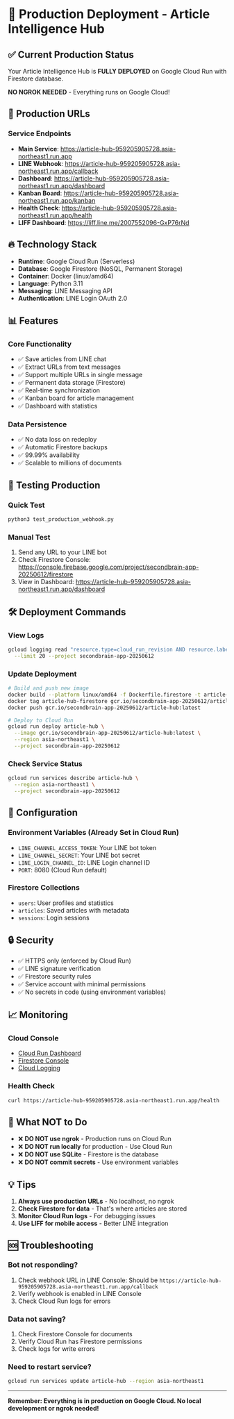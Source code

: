 # 🚀 Production Deployment - Article Intelligence Hub

## ✅ Current Production Status

Your Article Intelligence Hub is **FULLY DEPLOYED** on Google Cloud Run with Firestore database.

**NO NGROK NEEDED** - Everything runs on Google Cloud!

## 📱 Production URLs

### Service Endpoints
- **Main Service**: https://article-hub-959205905728.asia-northeast1.run.app
- **LINE Webhook**: https://article-hub-959205905728.asia-northeast1.run.app/callback
- **Dashboard**: https://article-hub-959205905728.asia-northeast1.run.app/dashboard
- **Kanban Board**: https://article-hub-959205905728.asia-northeast1.run.app/kanban
- **Health Check**: https://article-hub-959205905728.asia-northeast1.run.app/health
- **LIFF Dashboard**: https://liff.line.me/2007552096-GxP76rNd

## 🔥 Technology Stack

- **Runtime**: Google Cloud Run (Serverless)
- **Database**: Google Firestore (NoSQL, Permanent Storage)
- **Container**: Docker (linux/amd64)
- **Language**: Python 3.11
- **Messaging**: LINE Messaging API
- **Authentication**: LINE Login OAuth 2.0

## 📊 Features

### Core Functionality
- ✅ Save articles from LINE chat
- ✅ Extract URLs from text messages
- ✅ Support multiple URLs in single message
- ✅ Permanent data storage (Firestore)
- ✅ Real-time synchronization
- ✅ Kanban board for article management
- ✅ Dashboard with statistics

### Data Persistence
- ✅ No data loss on redeploy
- ✅ Automatic Firestore backups
- ✅ 99.99% availability
- ✅ Scalable to millions of documents

## 🧪 Testing Production

### Quick Test
```bash
python3 test_production_webhook.py
```

### Manual Test
1. Send any URL to your LINE bot
2. Check Firestore Console: https://console.firebase.google.com/project/secondbrain-app-20250612/firestore
3. View in Dashboard: https://article-hub-959205905728.asia-northeast1.run.app/dashboard

## 🛠️ Deployment Commands

### View Logs
```bash
gcloud logging read "resource.type=cloud_run_revision AND resource.labels.service_name=article-hub" \
  --limit 20 --project secondbrain-app-20250612
```

### Update Deployment
```bash
# Build and push new image
docker build --platform linux/amd64 -f Dockerfile.firestore -t article-hub-firestore .
docker tag article-hub-firestore gcr.io/secondbrain-app-20250612/article-hub:latest
docker push gcr.io/secondbrain-app-20250612/article-hub:latest

# Deploy to Cloud Run
gcloud run deploy article-hub \
  --image gcr.io/secondbrain-app-20250612/article-hub:latest \
  --region asia-northeast1 \
  --project secondbrain-app-20250612
```

### Check Service Status
```bash
gcloud run services describe article-hub \
  --region asia-northeast1 \
  --project secondbrain-app-20250612
```

## 📝 Configuration

### Environment Variables (Already Set in Cloud Run)
- `LINE_CHANNEL_ACCESS_TOKEN`: Your LINE bot token
- `LINE_CHANNEL_SECRET`: Your LINE bot secret
- `LINE_LOGIN_CHANNEL_ID`: LINE Login channel ID
- `PORT`: 8080 (Cloud Run default)

### Firestore Collections
- `users`: User profiles and statistics
- `articles`: Saved articles with metadata
- `sessions`: Login sessions

## 🔒 Security

- ✅ HTTPS only (enforced by Cloud Run)
- ✅ LINE signature verification
- ✅ Firestore security rules
- ✅ Service account with minimal permissions
- ✅ No secrets in code (using environment variables)

## 📈 Monitoring

### Cloud Console
- [Cloud Run Dashboard](https://console.cloud.google.com/run/detail/asia-northeast1/article-hub/metrics?project=secondbrain-app-20250612)
- [Firestore Console](https://console.firebase.google.com/project/secondbrain-app-20250612/firestore)
- [Cloud Logging](https://console.cloud.google.com/logs?project=secondbrain-app-20250612)

### Health Check
```bash
curl https://article-hub-959205905728.asia-northeast1.run.app/health
```

## 🚫 What NOT to Do

- ❌ **DO NOT use ngrok** - Production runs on Cloud Run
- ❌ **DO NOT run locally** for production - Use Cloud Run
- ❌ **DO NOT use SQLite** - Firestore is the database
- ❌ **DO NOT commit secrets** - Use environment variables

## 💡 Tips

1. **Always use production URLs** - No localhost, no ngrok
2. **Check Firestore for data** - That's where articles are stored
3. **Monitor Cloud Run logs** - For debugging issues
4. **Use LIFF for mobile access** - Better LINE integration

## 🆘 Troubleshooting

### Bot not responding?
1. Check webhook URL in LINE Console: Should be `https://article-hub-959205905728.asia-northeast1.run.app/callback`
2. Verify webhook is enabled in LINE Console
3. Check Cloud Run logs for errors

### Data not saving?
1. Check Firestore Console for documents
2. Verify Cloud Run has Firestore permissions
3. Check logs for write errors

### Need to restart service?
```bash
gcloud run services update article-hub --region asia-northeast1
```

---

**Remember: Everything is in production on Google Cloud. No local development or ngrok needed!**